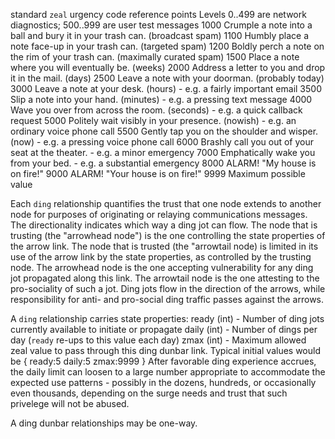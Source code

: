 standard `zeal` urgency code reference points
    Levels 0..499 are network diagnostics; 500..999 are user test messages
    1000 Crumple a note into a ball and bury it in your trash can. (broadcast spam)
    1100 Humbly place a note face-up in your trash can. (targeted spam)
    1200 Boldly perch a note on the rim of your trash can. (maximally curated spam)
    1500 Place a note where you will eventually be. (weeks)
    2000 Address a letter to you and drop it in the mail. (days)
    2500 Leave a note with your doorman. (probably today)
    3000 Leave a note at your desk. (hours) - e.g. a fairly important email
    3500 Slip a note into your hand. (minutes) - e.g. a pressing text message
    4000 Wave you over from across the room. (seconds) - e.g. a quick callback request
    5000 Politely wait visibly in your presence. (nowish) - e.g. an ordinary voice phone call
    5500 Gently tap you on the shoulder and wisper. (now) - e.g. a pressing voice phone call
    6000 Brashly call you out of your seat at the theater. - e.g. a minor emergency
    7000 Emphatically wake you from your bed. - e.g. a substantial emergency
    8000 ALARM! "My house is on fire!"
    9000 ALARM! "Your house is on fire!"
    9999 Maximum possible value

Each `ding` relationship quantifies the trust that one node extends to another node for
purposes of originating or relaying communications messages. The directionality indicates
which way a ding jot can flow. The node that is trusting (the "arrowhead node") is the one
controlling the state properties of the arrow link. The node that is trusted (the "arrowtail
node) is limited in its use of the arrow link by the state properties, as controlled by
the trusting node. The arrowhead node is the one accepting vulnerability for any ding jot
propagated along this link. The arrowtail node is the one attesting to the pro-sociality of
such a jot. Ding jots flow in the direction of the arrows, while responsibility for anti-
and pro-social ding traffic passes against the arrows.

A `ding` relationship carries state properties:
    ready (int) - Number of ding jots currently available to initiate or propagate
    daily (int) - Number of dings per day (`ready` re-ups to this value each day)
    zmax  (int) - Maximum allowed zeal value to pass through this ding dunbar link.
Typical initial values would be { ready:5 daily:5 zmax:9999 }
After favorable ding experience accrues, the daily limit can loosen to a large number
appropriate to accommodate the expected use patterns - possibly in the dozens, hundreds,
or occasionally even thousands, depending on the surge needs and trust that such privelege
will not be abused.

A ding dunbar relationships may be one-way.
